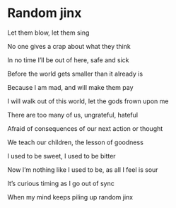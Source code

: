 # Random jinx

Let them blow, let them sing

No one gives a crap about what they think

In no time I’ll be out of here, safe and sick

Before the world gets smaller than it already is

Because I am mad, and will make them pay

I will walk out of this world, let the gods frown upon me

There are too many of us, ungrateful, hateful 

Afraid of consequences of our next action or thought

We teach our children, the lesson of goodness

I used to be sweet, I used to be bitter

Now I’m nothing like I used to be, as all I feel is sour

It’s curious timing as I go out of sync

When my mind keeps piling up random jinx